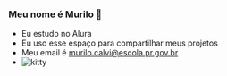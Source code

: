 ### Meu nome é Murilo 💙 
- Eu estudo no Alura
- Eu uso esse espaço para compartilhar meus projetos
- Meu email é murilo.calvi@escola.pr.gov.br
- ![kitty](https://media.tenor.com/UGQDrLmTceUAAAAi/cat-transparent.gif)
